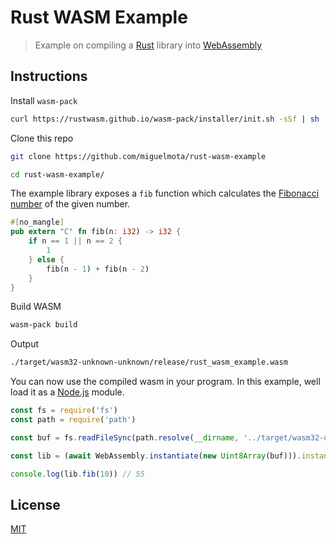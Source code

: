 # Rust WASM Example

> Example on compiling a [Rust](https://www.rust-lang.org) library into [WebAssembly](https://webassembly.org/)

## Instructions

Install `wasm-pack`

```bash
curl https://rustwasm.github.io/wasm-pack/installer/init.sh -sSf | sh
```

Clone this repo

```bash
git clone https://github.com/miguelmota/rust-wasm-example

cd rust-wasm-example/
```

The example library exposes a `fib` function which calculates the [Fibonacci number](https://en.wikipedia.org/wiki/Fibonacci_number) of the given number.

```rust
#[no_mangle]
pub extern "C" fn fib(n: i32) -> i32 {
    if n == 1 || n == 2 {
        1
    } else {
        fib(n - 1) + fib(n - 2)
    }
}
```

Build WASM

```bash
wasm-pack build
```

Output

```bash
./target/wasm32-unknown-unknown/release/rust_wasm_example.wasm
```

You can now use the compiled wasm in your program. In this example, well load it as a [Node.js](https://nodejs.org/en/) module.

```js
const fs = require('fs')
const path = require('path')

const buf = fs.readFileSync(path.resolve(__dirname, '../target/wasm32-unknown-unknown/release/rust_wasm_example.wasm'))

const lib = (await WebAssembly.instantiate(new Uint8Array(buf))).instance.exports

console.log(lib.fib(10)) // 55
```

## License

[MIT](LICENSE)
